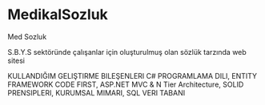 # MedikalSozluk
Med Sozluk

S.B.Y.S sektöründe çalışanlar için oluşturulmuş olan sözlük tarzında web sitesi

KULLANDIĞIM GELIŞTIRME BILEŞENLERI
C# PROGRAMLAMA DILI,
ENTITY FRAMEWORK CODE FIRST,
ASP.NET MVC & N Tier Architecture,
SOLID PRENSIPLERI,
KURUMSAL MIMARI,
SQL VERI TABANI
